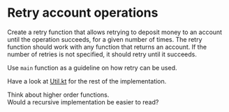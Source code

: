 # Retry account operations

Create a retry function that allows retrying to deposit money to an account until the operation succeeds, for a given number of times.
The retry function should work with any function that returns an account.
If the number of retries is not specified, it should retry until it succeeds.

Use `main` function as a guideline on how retry can be used.

Have a look at [Util.kt](psi_element://Util.kt) for the rest of the implementation. 

<div class="hint">
Think about higher order functions.
</div>

<div class="hint">
Would a recursive implementation be easier to read?
</div>
